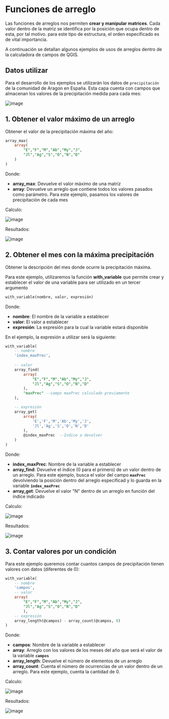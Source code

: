 # Funciones de arreglo

Las funciones de arreglos nos permiten **crear y manipular matrices**. Cada valor dentro de la matriz se identifica por la posición que ocupa dentro de esta, por tal motivo. para este tipo de estructura, el orden especificado es de vital importancia.

A continuación se detallan algunos ejemplos de usos de arreglos dentro de la calculadora de campos de QGIS.

## Datos utilizar

Para el desarrollo de los ejemplos se utilizarán los datos de `precipitación` de la comunidad de Aragon en España. Esta capa cuenta con campos que almacenan los valores de la precipitación medida para cada mes:

![image](https://user-images.githubusercontent.com/88239150/227383279-d40efb07-ec98-4142-9617-1c967f5edf55.png)

## 1. Obtener el valor máximo de un arreglo

Obtener el valor de la precipitación máxima del año:

```sql
array_max(
	array(
		"E","F","M","Ab","My","J",	
		"Jl","Ag","S","O","N","D"
	)
)
```

Donde:

* **array_max**: Devuelve el valor máximo de una matriz
* **array**: Devuelve un arreglo que contiene todos los valores pasados como parámetro. Para este ejemplo, pasamos los valores de precipitación de cada mes

Calculo:

![image](https://user-images.githubusercontent.com/88239150/227384907-2a8a334b-7b4c-44bb-841c-47ff207e9ae9.png)

Resultados:

![image](https://user-images.githubusercontent.com/88239150/227385052-080d31d4-10ea-49fd-bfea-ae5fe62a67cc.png)

## 2. Obtener el mes con la máxima precipitación

Obtener la descripción del mes donde ocurre la precipitación máxima. 

Para este ejemplo, utilizaremos la función **with_variable** que permite crear y establecer el valor de una variable para ser utilizado en un tercer argumento

```sql
with_variable(nombre, valor, expresión)
```

Donde:

* **nombre**: El nombre de la variable a establecer
* **valor**: El valor a establecer
* **expresión**: La expresión para la cual la variable estará disponible

En el ejemplo, la expresión a utilizar será la siguiente:

```sql
with_variable(
	-- nombre
	'index_maxPrec',
	
	-- valor
	array_find(
		array(
			"E","F","M","Ab","My","J",	
			"Jl","Ag","S","O","N","D"
		),
		"maxPrec" --campo maxPrec calculado previamente
	),

	-- expresión
	array_get(
		array(
			'E','F','M','Ab','My','J',
			'Jl','Ag','S','O','N','D'
		),
		@index_maxPrec  --Indice a devolver
	)
)
```

Donde:

* **index_maxPrec**: Nombre de la variable a establecer
* **array_find**: Devuelve el índice (0 para el primero) de un valor dentro de un arreglo. Para este ejemplo, busca el valor del campo **`maxPrec`** devolviendo la posición dentro del arreglo especificad y lo guarda en la variable **`index_maxPrec`**
* **array_get**: Devuelve el valor "N" dentro de un arreglo en función del índice indicado

Calculo:

![image](https://user-images.githubusercontent.com/88239150/227388339-e183624c-fe47-4066-a1fb-4ca62201d63d.png)

Resultados:

![image](https://user-images.githubusercontent.com/88239150/227388453-7f7e03ca-1bc3-479d-89b6-b0341ff8ccc7.png)

## 3. Contar valores por un condición

Para este ejemplo queremos contar cuantos campos de precipitación tienen valores con datos (diferentes de 0):

```sql
with_variable(
	-- nombre
	'campos',
	-- valor
	array(
		"E","F","M","Ab","My","J",		  
		"Jl","Ag","S","O","N","D"
		),
	-- expresión
	array_length(@campos) - array_count(@campos, 0)
)
```

Donde:

* **campos**: Nombre de la variable a establecer
* **array**: Arreglo con los valores de los meses del año que será el valor de la variable **`campos`**
* **array_length**: Devuelve el número de elementos de un arreglo
* **array_count**: Cuenta el número de ocurrencias de un valor dentro de un arreglo. Para este ejemplo, cuenta la cantidad de 0.

Calculo:

![image](https://user-images.githubusercontent.com/88239150/227390007-f732f73d-030e-49f4-bbbb-f0265963a7e2.png)

Resultados:

![image](https://user-images.githubusercontent.com/88239150/227390106-45f91d30-d272-4848-ac08-14c5b1526a12.png)
